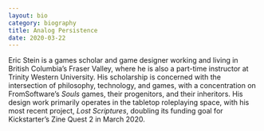 ```yaml
---
layout: bio
category: biography
title: Analog Persistence
date: 2020-03-22
---
```


Eric Stein is a games scholar and game designer working and living in British Columbia’s Fraser Valley, where he is also a part-time instructor at Trinity Western University. His scholarship is concerned with the intersection of philosophy, technology, and games, with a concentration on FromSoftware’s *Souls* games, their progenitors, and their inheritors. His design work primarily operates in the tabletop roleplaying space, with his most recent project, *Lost Scriptures*, doubling its funding goal for Kickstarter’s Zine Quest 2 in March 2020. 
